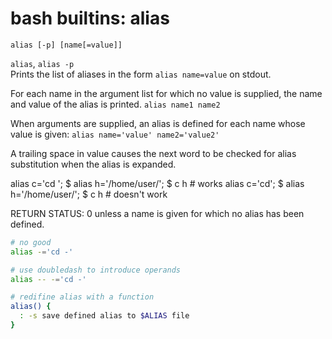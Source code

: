 # bash builtins: alias

`alias [-p] [name[=value]]`


`alias`, `alias -p`   
Prints the list of aliases in the form `alias name=value` on stdout.


For each name in the argument list for which no value is supplied, the name and value of the alias is printed. `alias name1 name2`

When arguments are supplied, an alias is defined for each name whose value is given: `alias name='value' name2='value2'`

A trailing space in value causes the next word to be checked for alias substitution when the alias is expanded.

alias c='cd '; $ alias h='/home/user/'; $ c h  # works
alias c='cd'; $ alias h='/home/user/'; $ c h   # doesn't work


RETURN STATUS: 0 unless a name is given for which no alias has been defined.


```bash
# no good
alias -='cd -'

# use doubledash to introduce operands
alias -- -='cd -'

# redifine alias with a function
alias() {
  : -s save defined alias to $ALIAS file
}
```
